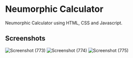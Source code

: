 ﻿# Neumorphic Calculator
 
Neumorphic Calculator using HTML, CSS and Javascript. 

## Screenshots

![Screenshot (773)](https://github.com/kishanlalchoudhary/Neumorphic-Calculator/assets/107745828/2acacdc6-4d77-4124-8f49-5e6ed5f1bd93)
![Screenshot (774)](https://github.com/kishanlalchoudhary/Neumorphic-Calculator/assets/107745828/fc749059-925a-4f8c-8e05-2c6dab71eb91)
![Screenshot (775)](https://github.com/kishanlalchoudhary/Neumorphic-Calculator/assets/107745828/b92ee557-74b1-4454-8940-730d4f4e6bcf)
